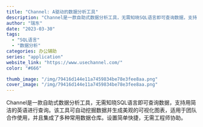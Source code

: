 ```yaml
---
title: "Channel: A驱动的数据分析工具"
description: "Channel是一款自助式数据分析工具，无需知晓SQL语言即可查询数据，支持用简洁的英语进行查询。该工具可自动挖掘数据并"
author: "瑞东"
date: "2023-03-30"
tags:
  - "SQL语言"
  - "数据分析"
categories: 办公辅助
series: "application"
website_link: "https://www.usechannel.com/"
color: "#666"

thumb_image: "/img/79416d144e11a7459834be78e3fee8aa.png"
cover_image: "/img/79416d144e11a7459834be78e3fee8aa.png"
---
```


Channel是一款自助式数据分析工具，无需知晓SQL语言即可查询数据，支持用简洁的英语进行查询。该工具可自动挖掘数据并生成美观的可视化图表，适用于团队合作使用，并且集成了多种常用数据仓库。设置简单快捷，无需工程师协助。